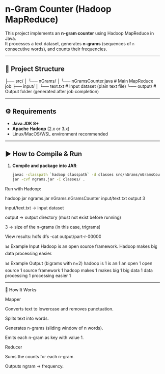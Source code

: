 # n-Gram Counter (Hadoop MapReduce)

This project implements an **n-gram counter** using Hadoop MapReduce in Java.  
It processes a text dataset, generates **n-grams** (sequences of `n` consecutive words), and counts their frequencies.

---

## 📂 Project Structure

├── src/
│ └── nGrams/
│ └── nGramsCounter.java # Main MapReduce job
├── input/
│ └── text.txt # Input dataset (plain text file)
└── output/ # Output folder (generated after job completion)


---

## ⚙️ Requirements

- **Java JDK 8+**
- **Apache Hadoop** (2.x or 3.x)
- Linux/MacOS/WSL environment recommended

---

## ▶️ How to Compile & Run

1. **Compile and package into JAR**:
   ```bash
   javac -classpath `hadoop classpath` -d classes src/nGrams/nGramsCounter.java
   jar -cvf ngrams.jar -C classes/ .

Run with Hadoop:

hadoop jar ngrams.jar nGrams.nGramsCounter input/text.txt output 3

input/text.txt → input dataset

output → output directory (must not exist before running)

3 → size of the n-grams (in this case, trigrams)

View results:
hdfs dfs -cat output/part-r-00000

📊 Example Input
Hadoop is an open source framework.
Hadoop makes big data processing easier.

📊 Example Output (bigrams with n=2)
hadoop is     1
is an         1
an open       1
open source   1
source framework 1
hadoop makes  1
makes big     1
big data      1
data processing 1
processing easier 1

--------------------------------------------------
📝 How It Works

Mapper

Converts text to lowercase and removes punctuation.

Splits text into words.

Generates n-grams (sliding window of n words).

Emits each n-gram as key with value 1.

Reducer

Sums the counts for each n-gram.

Outputs ngram → frequency.
